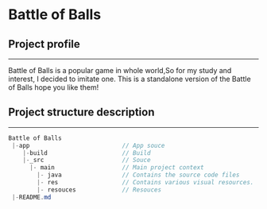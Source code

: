 # Battle of Balls

## Project profile
----------
Battle of Balls is a popular game in whole world,So for my study and interest, I decided to imitate one.
This is a standalone version of the Battle of Balls hope you like them!

## Project structure description
----------
```java
Battle of Balls
 |-app                          // App souce
    |-build                     // Build
    |-_src                      // Souce
      |- main                   // Main project context
        |- java                 // Contains the source code files
        |- res                  // Contains various visual resources.
        |- resouces             // Resouces              
 |-README.md          
```
